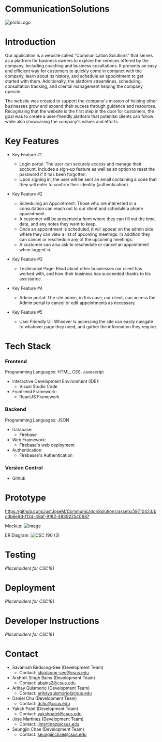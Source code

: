 
# CommunicationSolutions

![protoLogo](https://github.com/JustJoseM/CommunicationSolutions/assets/115119329/15707eed-64c0-4dfa-934a-109fac31b94b)


# Introduction 
Our application is a website called "Communication Solutions" that serves as a platfrom for business owners to explore the services offered by the company, including coaching and business cosultations. It presents an easy and efficient way for customers to quickly come in contanct with the company, learn about its history, and schedule an appointment to get started with them. Additionally, the platform streamlines, scheduling, consultation tracking, and cliental management helping the company operate.

The website was created to support the company's mission of helping other businesses grow and expand their sucess through guidance and resources. Recognizing that the website is the first step in the door for customers, the goal was to create a user-friendly platform that potenital clients can follow while also showcasing the company's values and efforts. 

# Key Features
+ Key Feature #1
   - Login portal: The user can securely access and manage their account. Includes a sign-up feature as well as an option to reset the password if it has been forgotten.
   - Upon signing in, the user will be sent an email containing a code that they will enter to confirm their identity (authentication).
 
+ Key Feature #2
   - Scheduling an Appointment: Those who are interested in a consultation can reach out to our client and schedule a phone appointment.
   - A customer will be presented a form where they can fill out the time, date, and any notes they want to keep.
   - Once an appointment is scheduled, it will appear on the admin side where they can view a list of upcoming meetings. In addition they can cancel or reschedule any of the upcoming meetings.
   - A customer can also ask to reschedule or cancel an appointment when logged in. 
 
+ Key Feature #3
   - Testimonial Page: Read about other businesses our client has worked with, and how their business has succeeded thanks to his assistance.
 
+ Key Feature #4
   - Admin portal: The site admin, in this case, our client, can access the Admin portal to cancel or edit appointments as necessary.
 
+ Key Feature #5
   - User Friendly UI: Whoever is accessing the site can easily navigate to whatever page they need, and gather the information they require.

# Tech Stack
### Frontend
Programming Languages: HTML, CSS, Javascript 
   * Interactive Development Environment (IDE):
       - Visual Studio Code
   * Front-end Framework:
       - ReactJS Framework

### Backend
Programming Languages: JSON
   * Database:
       - Firebase 
   * Web Framework:
       - Firebase's web deployment
   * Authentication:
       - Firebasse's Authentication
     
### Version Control
   * Github

# Prototype 
https://github.com/JustJoseM/CommunicationSolutions/assets/59710423/bcdb6e9d-f12d-48af-9182-483922540687

Mockup:
![image](https://github.com/JustJoseM/CommunicationSolutions/assets/93031586/ea2c6e3d-92a9-4d82-ba0d-6d5e9b5e1cb7)

ER Diagram:
![CSC 190 (3)](https://github.com/JustJoseM/CommunicationSolutions/assets/93031586/239667fc-b1fa-48bc-a886-930d07e6391e)


# Testing
_Placeholders for CSC191_

# Deployment
_Placeholders for CSC191_

# Developer Instructions
_Placeholders for CSC191_


# Contact
+ Savannah Birdsong-See (Development Team)
   - Contact: sbirdsong-see@csus.edu
+ Arshmit Singh Bains (Development Team)
   - Contact: abains2@csus.edu
+ Arjhay Quismorio (Development Team)
   - Contact: arjhayquismorio@csus.edu
+ Daniel Chu (Development Team)
   - Contact: dchu@csus.edu
+ Yaksh Patel (Development Team)
   - Contact: yakshpatel@csus.edu
+ Jose Martinez (Development Team)
   - Contact: jjmartinez@csus.edu
+ Seungjin Chae (Development Team)
   - Contact: seungjinchae@csus.edu
  
